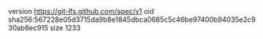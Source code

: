 version https://git-lfs.github.com/spec/v1
oid sha256:567228e05d3715da9b8e1845dbca0685c5c46be97400b94035e2c930ab6ec915
size 1233
